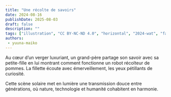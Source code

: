```yaml
---
title: "Une récolte de savoirs"
date: 2024-08-16
publishDate: 2025-08-03
draft: false
description: ""
tags: ["illustration", "CC BY-NC-ND 4.0", "horizontal", "2024-wat", "farming", "people", "animals", "fantastical"]
authors:
 - yuuna-maiko
---
```


Au cœur d’un verger luxuriant, un grand-père partage son savoir avec sa petite-fille en lui montrant comment fonctionne un robot récolteur de pommes.
La fillette écoute avec émerveillement, les yeux pétillants de curiosité.

Cette scène solaire met en lumière une transmission douce entre générations, où nature, technologie et humanité cohabitent en harmonie.

